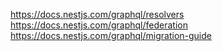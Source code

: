 https://docs.nestjs.com/graphql/resolvers
https://docs.nestjs.com/graphql/federation
https://docs.nestjs.com/graphql/migration-guide